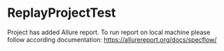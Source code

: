# ReplayProjectTest
Project has added Allure report.
To run report on local machine please follow according documentation: https://allurereport.org/docs/specflow/ 
